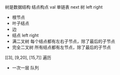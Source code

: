 树是数据结构
结点构点
val
单链表 next
树 left  right

- 根节点
- 叶子结点
- 边
- 结点  left  right
- 满二叉树    每个结点都有左右子节点，除了最后的子节点
- 完全二叉树  所有结点都有左节点，除了最后的子节点

[[3], [9,20], [15,7]]
遍历
- 一次一层  队列  